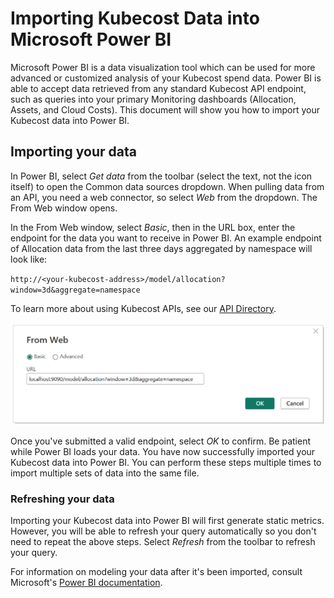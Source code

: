# Importing Kubecost Data into Microsoft Power BI

Microsoft Power BI is a data visualization tool which can be used for more advanced or customized analysis of your Kubecost spend data. Power BI is able to accept data retrieved from any standard Kubecost API endpoint, such as queries into your primary Monitoring dashboards (Allocation, Assets, and Cloud Costs). This document will show you how to import your Kubecost data into Power BI.

## Importing your data

In Power BI, select _Get data_ from the toolbar (select the text, not the icon itself) to open the Common data sources dropdown. When pulling data from an API, you need a web connector, so select _Web_ from the dropdown. The From Web window opens.

In the From Web window, select _Basic_, then in the URL box, enter the endpoint for the data you want to receive in Power BI. An example endpoint of Allocation data from the last three days aggregated by namespace will look like:

`http://<your-kubecost-address>/model/allocation?window=3d&aggregate=namespace`

To learn more about using Kubecost APIs, see our [API Directory](/apis/apis-overview.md).

![From Web window with an example Allocation query](/.gitbook/assets/from-web.png)

Once you've submitted a valid endpoint, select _OK_ to confirm. Be patient while Power BI loads your data. You have now successfully imported your Kubecost data into Power BI. You can perform these steps multiple times to import multiple sets of data into the same file.

### Refreshing your data

Importing your Kubecost data into Power BI will first generate static metrics. However, you will be able to refresh your query automatically so you don't need to repeat the above steps. Select _Refresh_ from the toolbar to refresh your query.

For information on modeling your data after it's been imported, consult Microsoft's [Power BI documentation](https://learn.microsoft.com/en-us/power-bi/).
